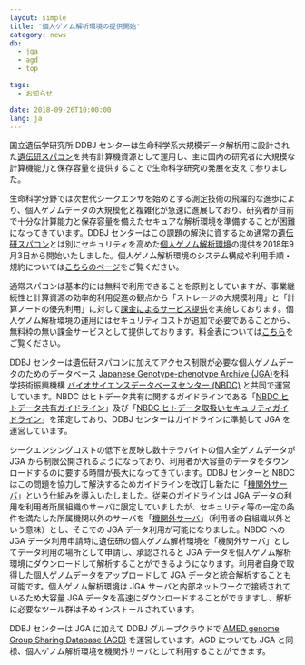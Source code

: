 ```yaml
---
layout: simple
title: '個人ゲノム解析環境の提供開始'
category: news
db:
  - jga
  - agd
  - top

tags:
  - お知らせ

date: 2018-09-26T10:00:00
lang: ja
---
```


<p>国立遺伝学研究所 DDBJ センターは生命科学系大規模データ解析用に設計された<a href="https://sc.ddbj.nig.ac.jp">遺伝研スパコン</a>を共有計算機資源として運用し、主に国内の研究者に大規模な計算機能力と保存容量を提供することで生命科学研究の発展を支えて参りました。</p>

<p>生命科学分野では次世代シークエンサを始めとする測定技術の飛躍的な進歩により、個人ゲノムデータの大規模化と複雑化が急速に進展しており、研究者が自前で十分な計算能力と保存容量を備えたセキュアな解析環境を準備することが困難になってきています。DDBJ センターはこの課題の解決に資するため通常の<a href="https://sc.ddbj.nig.ac.jp/ja">遺伝研スパコン</a>とは別にセキュリティを高めた<a href="https://sc.ddbj.nig.ac.jp/ja/application/individual-genome-analysis-system">個人ゲノム解析環境</a>の提供を2018年9月3日から開始いたしました。個人ゲノム解析環境のシステム構成や利用手順・規約については<a href="https://sc.ddbj.nig.ac.jp/ja/application/individual-genome-analysis-system">こちらのページ</a>をご覧ください。

<p>通常スパコンは基本的には無料で利用できることを原則としていますが、事業継続性と計算資源の効率的利用促進の観点から「ストレージの大規模利用」と「計算ノードの優先利用」に対して<a href="https://sc.ddbj.nig.ac.jp/ja/application/billing-system">課金によるサービス提供</a>を実施しております。個人ゲノム解析環境の運用にはセキュリティコストが追加で必要であることから、無料枠の無い課金サービスとして提供しております。料金表については<a href="https://sc.ddbj.nig.ac.jp/ja/application/individual-genome-analysis-system/individual-genome-analysis-system-price-list">こちら</a>をご覧ください。</p>

<p>DDBJ センターは遺伝研スパコンに加えてアクセス制限が必要な個人ゲノムデータのためのデータベース <a href="/jga/index.html">Japanese Genotype-phenotype Archive (JGA)</a>を科学技術振興機構 <a href="https://humandbs.biosciencedbc.jp/">バイオサイエンスデータベースセンター (NBDC)</a> と共同で運営しています。NBDC はヒトデータ共有に関するガイドラインである「<a href="https://humandbs.biosciencedbc.jp/guidelines/data-sharing-guidelines">NBDC ヒトデータ共有ガイドライン</a>」及び「<a href="https://humandbs.biosciencedbc.jp/guidelines/security-guidelines-for-users">NBDC ヒトデータ取扱いセキュリティガイドライン</a>」を策定しており、DDBJ センターはガイドラインに準拠して JGA を運営しています。

<p>シークエンシングコストの低下を反映し数十テラバイトの個人全ゲノムデータが JGA から制限公開されるようになっており、利用者が大容量のデータをダウンロードするのに要する時間が長大になってきています。DDBJ センターと NBDC はこの問題を協力して解決するためガイドラインを改訂し新たに「<a href="https://humandbs.biosciencedbc.jp/off-premise-server">機関外サーバ</a>」という仕組みを導入いたしました。従来のガイドラインは JGA データの利用を利用者所属組織のサーバに限定していましたが、セキュリティ等の一定の条件を満たした所属機関以外のサーバを「<a href="https://humandbs.biosciencedbc.jp/off-premise-server">機関外サーバ</a>」（利用者の自組織以外という意味）とし、そこでの JGA データ利用が可能になりました。NBDC への JGA データ利用申請時に遺伝研の個人ゲノム解析環境を「機関外サーバ」としてデータ利用の場所として申請し、承認されると JGA データを個人ゲノム解析環境にダウンロードして解析することができるようになります。利用者自身で取得した個人ゲノムデータをアップロードして JGA データと統合解析することも可能です。個人ゲノム解析環境は JGA サーバと内部ネットワークで接続されているため大容量 JGA データを高速にダウンロードすることができますし、解析に必要なツール群は予めインストールされています。</p>

<p>DDBJ センターは JGA に加えて DDBJ グループクラウドで <a href="/agd/index.html">AMED genome Group Sharing Database (AGD)</a> を運営しています。AGD についても JGA と同様、個人ゲノム解析環境を機関外サーバとして利用することができます。</p>
